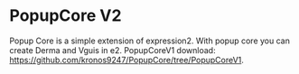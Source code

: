 # PopupCore V2

Popup Core is a simple extension of expression2. With popup core you can create Derma and Vguis in e2. PopupCoreV1 download: https://github.com/kronos9247/PopupCore/tree/PopupCoreV1.
